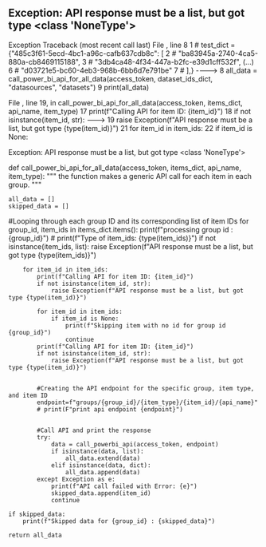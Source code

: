 Exception: API response must be a list, but got type <class 'NoneType'>
---------------------------------------------------------------------------
Exception                                 Traceback (most recent call last)
File <command-1374540070361322>, line 8
      1 # test_dict = {"485c3f61-5ecd-4bc1-a96c-cafb637cdb8c": [
      2 #     "ba83945a-2740-4ca5-880a-cb8469115188",
      3 #     "3db4ca48-4f34-447a-b2fc-e39d1cff532f",
   (...)
      6 #     "d03721e5-bc60-4eb3-968b-6bb6d7e791be"
      7 #   ],}
----> 8 all_data = call_power_bi_api_for_all_data(access_token, dataset_ids_dict, "datasources", "datasets")
      9 print(all_data)

File <command-1374540070361312>, line 19, in call_power_bi_api_for_all_data(access_token, items_dict, api_name, item_type)
     17 print(f"Calling API for item ID: {item_id}")
     18 if not isinstance(item_id, str):
---> 19     raise Exception(f"API response must be a list, but got type {type(item_id)}")
     21 for item_id in item_ids:
     22     if item_id is None:

Exception: API response must be a list, but got type <class 'NoneType'>


def call_power_bi_api_for_all_data(access_token, items_dict, api_name, item_type):
    """
    the function makes a generic API call for each item in each group.
    """
    
    all_data = []
    skipped_data = []

#Looping through each group ID and its corresponding list of item IDs
    for group_id, item_ids in items_dict.items():
        print(f"processing group id : {group_id}")
        # print(f"Type of item_ids: {type(item_ids)}")
        if not isinstance(item_ids, list):
            raise Exception(f"API response must be a list, but got type {type(item_ids)}")

        for item_id in item_ids:
            print(f"Calling API for item ID: {item_id}")
            if not isinstance(item_id, str):
                raise Exception(f"API response must be a list, but got type {type(item_id)}")

            for item_id in item_ids:
                if item_id is None:
                    print(f"Skipping item with no id for group id {group_id}")
                    continue
            print(f"Calling API for item ID: {item_id}")
            if not isinstance(item_id, str):
                raise Exception(f"API response must be a list, but got type {type(item_id)}")

            
            #Creating the API endpoint for the specific group, item type, and item ID
            endpoint=f"groups/{group_id}/{item_type}/{item_id}/{api_name}"
            # print(F"print api endpoint {endpoint}")


            #Call API and print the response
            try: 
                data = call_powerbi_api(access_token, endpoint)
                if isinstance(data, list):
                    all_data.extend(data)
                elif isinstance(data, dict):
                    all_data.append(data)
            except Exception as e:
                print(f"API call failed with Error: {e}")
                skipped_data.append(item_id)
                continue
        
    if skipped_data:
        print(f"Skipped data for {group_id} : {skipped_data}")

    return all_data
    



